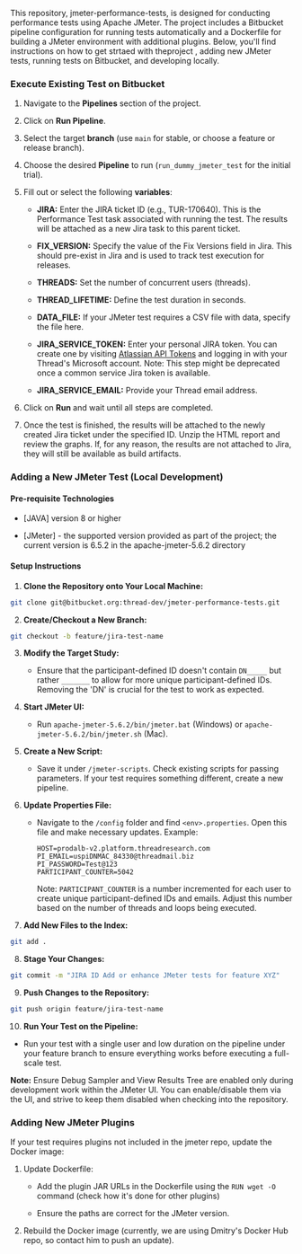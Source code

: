 This repository, jmeter-performance-tests, is designed for conducting performance tests using Apache JMeter. The project includes a Bitbucket pipeline configuration for running tests automatically and a Dockerfile for building a JMeter environment with additional plugins. Below, you'll find instructions on how to get strtaed with theproject , adding new JMeter tests, running tests on Bitbucket, and developing locally.

### Execute Existing Test on Bitbucket

1. Navigate to the **Pipelines** section of the project.

2. Click on **Run Pipeline**.

3. Select the target **branch** (use `main` for stable, or choose a feature or release branch).

4. Choose the desired **Pipeline** to run (`run_dummy_jmeter_test` for the initial trial).

5. Fill out or select the following **variables**:

   - **JIRA:** Enter the JIRA ticket ID (e.g., TUR-170640). This is the Performance Test task associated with running the test. The results will be attached as a new Jira task to this parent ticket.
   
   - **FIX_VERSION:** Specify the value of the Fix Versions field in Jira. This should pre-exist in Jira and is used to track test execution for releases.
   
   - **THREADS:** Set the number of concurrent users (threads).
   
   - **THREAD_LIFETIME:** Define the test duration in seconds.
   
   - **DATA_FILE:** If your JMeter test requires a CSV file with data, specify the file here.
   
   - **JIRA_SERVICE_TOKEN:** Enter your personal JIRA token. You can create one by visiting [Atlassian API Tokens](https://id.atlassian.com/manage-profile/security/api-tokens) and logging in with your Thread's Microsoft account. Note: This step might be deprecated once a common service Jira token is available.
   
   - **JIRA_SERVICE_EMAIL:** Provide your Thread email address.

6. Click on **Run** and wait until all steps are completed.

7. Once the test is finished, the results will be attached to the newly created Jira ticket under the specified ID. Unzip the HTML report and review the graphs. If, for any reason, the results are not attached to Jira, they will still be available as build artifacts.

### Adding a New JMeter Test (Local Development)

#### Pre-requisite Technologies

- [JAVA] version 8 or higher

- [JMeter] - the supported version provided as part of the project; the current version is 6.5.2 in the apache-jmeter-5.6.2 directory

#### Setup Instructions

1. **Clone the Repository onto Your Local Machine:**

```bash
git clone git@bitbucket.org:thread-dev/jmeter-performance-tests.git
```

2. **Create/Checkout a New Branch:**

```bash
git checkout -b feature/jira-test-name
```

3. **Modify the Target Study:**
   
   - Ensure that the participant-defined ID doesn't contain `DN_____` but rather `_______` to allow for more unique participant-defined IDs. Removing the 'DN' is crucial for the test to work as expected.
   
4. **Start JMeter UI:**
   
   - Run `apache-jmeter-5.6.2/bin/jmeter.bat` (Windows) or `apache-jmeter-5.6.2/bin/jmeter.sh` (Mac).

5. **Create a New Script:**
   
   - Save it under `/jmeter-scripts`. Check existing scripts for passing parameters. If your test requires something different, create a new pipeline.

6. **Update Properties File:**
   
   - Navigate to the `/config` folder and find `<env>.properties`. Open this file and make necessary updates. Example:
   
     ```properties
     HOST=prodalb-v2.platform.threadresearch.com
     PI_EMAIL=uspiDNMAC_84330@threadmail.biz
     PI_PASSWORD=Test@123
     PARTICIPANT_COUNTER=5042
     ```
     Note: `PARTICIPANT_COUNTER` is a number incremented for each user to create unique participant-defined IDs and emails. Adjust this number based on the number of threads and loops being executed.

7. **Add New Files to the Index:**

```bash
git add .
```

8. **Stage Your Changes:**

```bash
git commit -m "JIRA ID Add or enhance JMeter tests for feature XYZ"
```

9. **Push Changes to the Repository:**

```bash
git push origin feature/jira-test-name
```

10. **Run Your Test on the Pipeline:**

   - Run your test with a single user and low duration on the pipeline under your feature branch to ensure everything works before executing a full-scale test.

**Note:** Ensure Debug Sampler and View Results Tree are enabled only during development work within the JMeter UI. You can enable/disable them via the UI, and strive to keep them disabled when checking into the repository.

### Adding New JMeter Plugins

If your test requires plugins not included in the jmeter repo, update the Docker image:

1. Update Dockerfile:
   
   - Add the plugin JAR URLs in the Dockerfile using the `RUN wget -O` command (check how it's done for other plugins)
   
   - Ensure the paths are correct for the JMeter version.
   
2. Rebuild the Docker image (currently, we are using Dmitry's Docker Hub repo, so contact him to push an update).








